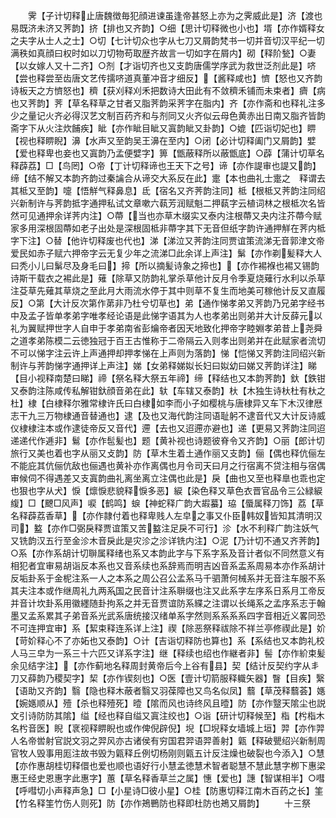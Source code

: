 <!-- { "loadSidebar": true } -->
　　霁【子计切释止唐魏徴毎犯顔进谏虽逢帝甚怒上亦为之霁威此是】济【渡也易既济未济又荠韵】挤【排也又齐韵】○细【思计切释微也小也】壻【亦作婿释女之夫字从士人之士】○切【七计切众也字从七刀又屑韵梵书一切并音切汉平纪一切满秩如真顔曰权时如以刀切物苟取歴齐故言一切如字在屑内】砌【释阶甃】○妻【以女嫁人又十二齐】○剂【才诣切齐也又支韵唐儒学序武为救世泛剂此是】哜【尝也释尝至齿唐文艺传擩哜道真董冲音才细反】【酱释咸也】懠【怒也又齐韵诗板天之方懠怒也】穧【获刈释刈禾把数诗大田此有不敛穧禾铺而未束者】癠【病也又荠韵】荠【草名释草之甘者又脂荠韵采荠字在脂内】齐【亦作斋和也释礼注多少之量记火齐必得汉艺文制百药齐和与剂同又火齐似云母色黄赤出日南又脂齐皆韵斋字下从火注炊餔疾】眦【亦作眦目眦又寘韵眦又卦韵】○媲【匹诣切妃也】睤【视也释睤睨】濞【水声又至韵吴王濞在至内】○闭【必计切释阖门又屑韵】嬖【爱也释卑也妾也又寘韵乃孟便嬖字】箅【甑蔽释所以蔽甑底】○薜【蒲计切草名释薜荔】□【鸟罔】○帝【丁计切释谛也王天下之号】谛【亦作諟审也諟又韵】缔【结不解又本韵齐韵过秦讑合从谛交大系反在此】疐【本也曲礼士疐之　释谓去其柢又至韵】嚏【悟觧气释鼻息】氐【宿名又齐荠韵注同】柢【根柢又荠韵注同绍兴新制许与荠韵抵字通押私试文章嗽六蓻芳润赋魁二押蓻字云植词林之根柢次名皆然可见通押余详荠内注】○蔕【当也亦草木缀实又泰内注根蔕又夬内注芥蔕今赋家多用深根固蔕如老子出处是深根固柢非蔕字其下无音但纸字韵许通押觧在荠内柢字下注】○替【他许切释废也代也】涕【涕泣又荠韵注同贾谊策流涕无音郭津文帝爱民如赤子赋六押帝字云无复少年之流涕□此余详上声注】鬀【亦作剃髪释大人曰秃小儿曰鬀尽及身毛曰】揥【所以摘髪诗象之揥也】【亦作裼褓也裼又锡韵诗斯干载衣之裼此是】薙【除草又防韵礼掌杀草他计反月令季夏烧薙行水利以杀草注芟草先薙其草烧之至此月大雨流水停于其中则草不复生而地美可稼他计反又直履反】○第【大计反次第作苐非乃杜兮切草也】弟【通作悌孝弟又荠韵乃兄弟字经书中及孟子皆单孝弟字唯孝经论语是此悌字语其为人也孝弟出则弟并大计反薛元以礼为翼赋押世字人自申于孝弟南省彭爚帝者因天地致化押帝字睦婣孝弟昔上尧舜之道孝弟陈模二云徳独冠于百王古惟称于二帝隔云入则孝出则弟并在此赋家者流切不可以悌字注云许上声通押却押孝悌在上声则为落韵】悌【恺悌又荠韵注同绍兴新制许与荠韵悌字通押详上声注】娣【女弟释娣姒长妇曰姒幼曰娣又荠韵详注】睇【目小视释南楚曰睇】禘【祭名释大祭五年禘】缔【释结也又本韵荠韵】釱【鉄钳又泰韵注陈咸传私解钳釱顔音弟在此】轪【车辖又泰韵】杕【木独生诗杕杜有杕之杜】棣【白棣释尔雅常棣许氏曰白棣如李而小子如樱桃与唐棣异又车下木汉律厯志干九三万物棣通音替通也】逮【及也又海代韵注同语耻躬不逮音代又大计反诗威仪棣棣注本或作逮徒帝反又音代】遰【去也又迢遰亦避也】递【更易又荠韵注同迢递递代作逓非】鬄【亦作髢髪也】题【黄补视也诗题彼脊令又齐韵】○丽【郎计切旅行又美也着也字从丽又攴韵】防【草木生着土通作丽又支韵】俪【偶也释伉俪左不能庇其伉俪伉敌也俪遇也黄补亦作离偶也月令司天曰月之行宿离不贷注相与宿偶审候伺不得遇差又支寘韵曲礼离坐离立注偶也此是】戾【曲也又至也释臯也乖也定也狠也字从犬】悷【燷悷悲貌释悷多恶】綟【染色释又草色衣晋官品令三公緑綟緮】□【飉□风声】唳【鹤鸣】蜧【神蛇释广韵大嘏蟇】珕【蜃属释刀饰】荔【草名释薜荔香草】【亦作隷付着也释卑贱人左皁之事又仆臣韩奴皆知其清明汉司】盭【亦作□弼戾释贾谊策又苦盭注足戾不可行】沴【水不利释广韵注妖气又铣韵汉五行至金沴木音戾此是灾沴之沴详铣内注】○泥【乃计切不通又齐荠韵】○系【亦作系胡计切聨属释绪也系又本韵此字与下系字系及音计者似不同然意义有相犯者宜审易胡诣反本系也又音系续也系辞焉而明吉凶音系盂系周易本亦作系胡计反垢卦系于金柅注系一人之本系之周公召公孟系马千驷萧何械系并无音注车服不系其夫注本或作继周礼九两系国之民音计注系聨缀也注又此系字左序系日系月工帝反并音计坎卦系用徽纆随卦拘系之并无音贾谊防系緤之注谓以长绳系之孟序系志于翰墨又孟系累其子弟音系光武系唐统接汉绪单系字然则系系系系四字音相近义畧同恐不可连押宜审】系【絜束释连系详上注】禊【除恶祭释祓除不祥兰亭修禊此是】妎【苛妎释心不了亦妬也又泰韵】○计【吉诣切释防也算也】系【系结也又本韵礼校人马三皁为一系三十六匹又详系字注】继【释续也绍也作継者非】髻【亦作紒束髪余见结字注】【亦作蓟地名释周封黄帝后今上谷有县】契【结计反契约字从丯刀又薛韵乃稷契字】栔【亦作锲刻也】○医【壹计切箭服释軄矢器】瞖【目疾】繄【语助又齐韵】翳【隐也释木蔽者翳又羽葆障也又鸟名似凤】蘙【草茂释蘙荟】嫕【婉嫕顺从】殪【杀也释殪死】曀【隂而风也诗终风且曀】防【亦作毉天隂尘也説文引诗防防其隂】缢【经也释自缢又寘注绞也】○诣【研计切释候至】栺【枍栺木名枍音医】睨【衺视释睤睨也或作俾倪辟倪】堄【□堄释女墙城上垣】羿【亦作羿人名帝喾射官説文羽之羿风亦古诸侯有穷国君羿语羿善射】甈【释破甖绍兴新制周官牧人毁事用厖注故书毁为甈释丘例切杨刚则甈五计反注燥也破裂也今添入】○慧【亦作惠胡桂切释儇也爱也顺也语好行小慧孟徳慧术智者聪慧不慧此慧字栁下惠梁惠王经史恩惠字此惠字】蕙【草名释香草兰之属】憓【爱也】譓【智谋相半】○嘒【呼嘒切小声释声急】□【小星诗□彼小星】○桂【防惠切释江南木百药之长】筀【竹名释筀竹伤人则死】防【亦作鴂鷤防也释即杜防也鴂又屑韵】
　　十三祭
